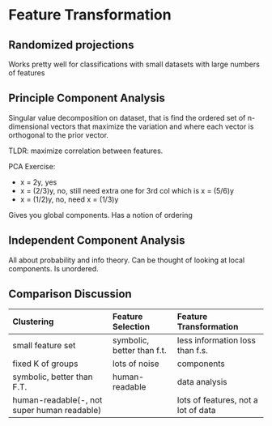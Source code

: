 # Feature Transformation

## Randomized projections
Works pretty well for classifications with small datasets with large numbers of features

## Principle Component Analysis
Singular value decomposition on dataset, that is find the ordered set of n-dimensional vectors that maximize the variation and where each vector is orthogonal to the prior vector.

TLDR: maximize correlation between features.

PCA Exercise:
- x = 2y, yes
- x = (2/3)y, no, still need extra one for 3rd col which is x = (5/6)y
- x = (1/2)y, no, need x = (1/3)y

Gives you global components. Has a notion of ordering

## Independent Component Analysis
All about probability and info theory. Can be thought of looking at local components. Is unordered.

## Comparison Discussion

| Clustering      | Feature Selection     | Feature Transformation |
| :------------- | :------------- | :--------------|
| small feature set|symbolic, better than f.t.|less information loss than f.s.|
|fixed K of groups|lots of noise|components|
|symbolic, better than F.T.|human-readable|data analysis|
|human-readable(-, not super human readable)||lots of features, not a lot of data|
